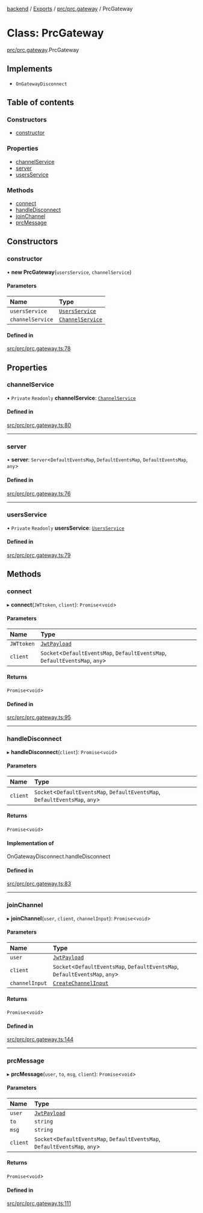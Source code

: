 [backend](../README.md) / [Exports](../modules.md) / [prc/prc.gateway](../modules/prc_prc_gateway.md) / PrcGateway

# Class: PrcGateway

[prc/prc.gateway](../modules/prc_prc_gateway.md).PrcGateway

## Implements

- `OnGatewayDisconnect`

## Table of contents

### Constructors

- [constructor](prc_prc_gateway.PrcGateway.md#constructor)

### Properties

- [channelService](prc_prc_gateway.PrcGateway.md#channelservice)
- [server](prc_prc_gateway.PrcGateway.md#server)
- [usersService](prc_prc_gateway.PrcGateway.md#usersservice)

### Methods

- [connect](prc_prc_gateway.PrcGateway.md#connect)
- [handleDisconnect](prc_prc_gateway.PrcGateway.md#handledisconnect)
- [joinChannel](prc_prc_gateway.PrcGateway.md#joinchannel)
- [prcMessage](prc_prc_gateway.PrcGateway.md#prcmessage)

## Constructors

### constructor

• **new PrcGateway**(`usersService`, `channelService`)

#### Parameters

| Name | Type |
| :------ | :------ |
| `usersService` | [`UsersService`](users_users_service.UsersService.md) |
| `channelService` | [`ChannelService`](prc_channel_channel_service.ChannelService.md) |

#### Defined in

[src/prc/prc.gateway.ts:78](https://github.com/GQDeltex/ft_transcendence/blob/fdce073/backend/src/prc/prc.gateway.ts#L78)

## Properties

### channelService

• `Private` `Readonly` **channelService**: [`ChannelService`](prc_channel_channel_service.ChannelService.md)

#### Defined in

[src/prc/prc.gateway.ts:80](https://github.com/GQDeltex/ft_transcendence/blob/fdce073/backend/src/prc/prc.gateway.ts#L80)

___

### server

• **server**: `Server`<`DefaultEventsMap`, `DefaultEventsMap`, `DefaultEventsMap`, `any`\>

#### Defined in

[src/prc/prc.gateway.ts:76](https://github.com/GQDeltex/ft_transcendence/blob/fdce073/backend/src/prc/prc.gateway.ts#L76)

___

### usersService

• `Private` `Readonly` **usersService**: [`UsersService`](users_users_service.UsersService.md)

#### Defined in

[src/prc/prc.gateway.ts:79](https://github.com/GQDeltex/ft_transcendence/blob/fdce073/backend/src/prc/prc.gateway.ts#L79)

## Methods

### connect

▸ **connect**(`JWTtoken`, `client`): `Promise`<`void`\>

#### Parameters

| Name | Type |
| :------ | :------ |
| `JWTtoken` | [`JwtPayload`](../interfaces/auth_strategy_jwt_strategy.JwtPayload.md) |
| `client` | `Socket`<`DefaultEventsMap`, `DefaultEventsMap`, `DefaultEventsMap`, `any`\> |

#### Returns

`Promise`<`void`\>

#### Defined in

[src/prc/prc.gateway.ts:95](https://github.com/GQDeltex/ft_transcendence/blob/fdce073/backend/src/prc/prc.gateway.ts#L95)

___

### handleDisconnect

▸ **handleDisconnect**(`client`): `Promise`<`void`\>

#### Parameters

| Name | Type |
| :------ | :------ |
| `client` | `Socket`<`DefaultEventsMap`, `DefaultEventsMap`, `DefaultEventsMap`, `any`\> |

#### Returns

`Promise`<`void`\>

#### Implementation of

OnGatewayDisconnect.handleDisconnect

#### Defined in

[src/prc/prc.gateway.ts:83](https://github.com/GQDeltex/ft_transcendence/blob/fdce073/backend/src/prc/prc.gateway.ts#L83)

___

### joinChannel

▸ **joinChannel**(`user`, `client`, `channelInput`): `Promise`<`void`\>

#### Parameters

| Name | Type |
| :------ | :------ |
| `user` | [`JwtPayload`](../interfaces/auth_strategy_jwt_strategy.JwtPayload.md) |
| `client` | `Socket`<`DefaultEventsMap`, `DefaultEventsMap`, `DefaultEventsMap`, `any`\> |
| `channelInput` | [`CreateChannelInput`](prc_channel_dto_create_channel_input.CreateChannelInput.md) |

#### Returns

`Promise`<`void`\>

#### Defined in

[src/prc/prc.gateway.ts:144](https://github.com/GQDeltex/ft_transcendence/blob/fdce073/backend/src/prc/prc.gateway.ts#L144)

___

### prcMessage

▸ **prcMessage**(`user`, `to`, `msg`, `client`): `Promise`<`void`\>

#### Parameters

| Name | Type |
| :------ | :------ |
| `user` | [`JwtPayload`](../interfaces/auth_strategy_jwt_strategy.JwtPayload.md) |
| `to` | `string` |
| `msg` | `string` |
| `client` | `Socket`<`DefaultEventsMap`, `DefaultEventsMap`, `DefaultEventsMap`, `any`\> |

#### Returns

`Promise`<`void`\>

#### Defined in

[src/prc/prc.gateway.ts:111](https://github.com/GQDeltex/ft_transcendence/blob/fdce073/backend/src/prc/prc.gateway.ts#L111)
